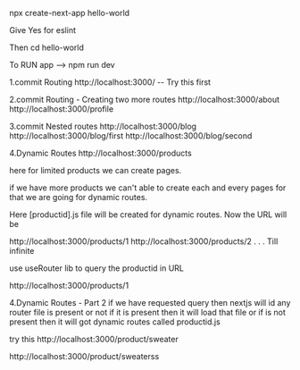 npx create-next-app hello-world

Give Yes for eslint

Then
cd hello-world

To RUN app --> npm run dev

1.commit Routing 
http://localhost:3000/ -- Try this first

2.commit Routing - Creating two more routes
http://localhost:3000/about
http://localhost:3000/profile

3.commit Nested routes 
http://localhost:3000/blog
http://localhost:3000/blog/first
http://localhost:3000/blog/second


4.Dynamic Routes
http://localhost:3000/products

here for limited products we can create pages.

if we have more products we can't able to create each and every pages
for that we are going for dynamic routes.

Here [productid].js file will be created for dynamic routes.
Now the URL will be

http://localhost:3000/products/1
http://localhost:3000/products/2
.
.
.
Till infinite

use useRouter lib to query the productid in URL

http://localhost:3000/products/1

4.Dynamic Routes - Part 2
if we have requested query then nextjs will id any router file is present or not
if it is present then it will load that file or if is not present then it will got dynamic routes called productid.js

try this
http://localhost:3000/product/sweater

http://localhost:3000/product/sweaterss